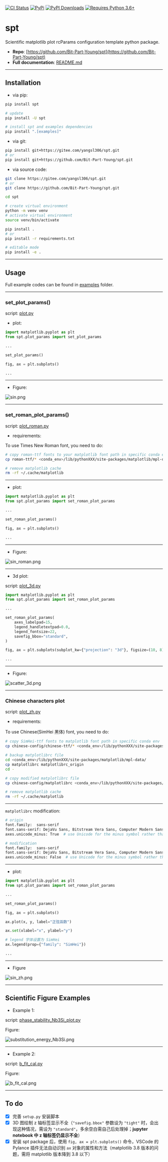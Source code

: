 [![CI Status](https://github.com/Bit-Part-Young/spt/actions/workflows/mkdocs-deploy.yml/badge.svg)](https://github.com/Bit-Part-Young/spt/actions/workflows/mkdocs-deploy.yml)
[![PyPi](https://img.shields.io/pypi/v/spt?logo=pypi&logoColor=white&label=PyPI)](https://pypi.org/project/spt/)
[![PyPI Downloads](https://img.shields.io/pypi/dm/spt?logo=pypi&logoColor=white&color=blue&label=PyPI%20downloads)](https://pypi.org/project/spt)
[![Requires Python 3.6+](https://img.shields.io/badge/Python-3.8+-blue.svg?logo=python&logoColor=white)](https://python.org/downloads)

# spt

Scientific matplotlib plot rcParams configuration template python package.

- **Repo**: [https://github.com/Bit-Part-Young/spt](https://github.com/Bit-Part-Young/spt)
- **Full documentation**: [README.md](https://github.com/Bit-Part-Young/spt)

---

## Installation

- via pip:

```bash
pip install spt

# update
pip install -U spt

# install spt and examples dependencies
pip install ".[examples]"
```

- via git:

```bash
pip install git+https://gitee.com/yangsl306/spt.git
# or
pip install git+https://github.com/Bit-Part-Young/spt.git
```

- via source code:

```bash
git clone https://gitee.com/yangsl306/spt.git
# or
git clone https://github.com/Bit-Part-Young/spt.git

cd spt

# create virtual environment
python -m venv venv
# activate virtual environment
source venv/bin/activate

pip install .
# or 
pip install -r requirements.txt

# editable mode
pip install -e .
```

---

## Usage

Full example codes can be found in [examples](https://github.com/Bit-Part-Young/spt/tree/master/examples) folder.

---

### set_plot_params()

<!-- script: [plot.py](./examples/plot.py) -->
script: [plot.py](https://github.com/Bit-Part-Young/spt/blob/master/examples/plot.py)

- plot:

```python
import matplotlib.pyplot as plt
from spt.plot_params import set_plot_params

...

set_plot_params()

fig, ax = plt.subplots()

...

```

---

- Figure:

<!-- ![sin.png](./assets/sin.png) -->
<img src="https://raw.githubusercontent.com/Bit-Part-Young/spt/master/assets/sin.png" alt="sin.png" />

---

### set_roman_plot_params()

<!-- script: [plot_roman.py](./examples/plot_roman.py) -->
script: [plot_roman.py](https://github.com/Bit-Part-Young/spt/blob/master/examples/plot_roman.py)

- requirements:

To use Times New Roman font, you need to do:

```bash
# copy roman-ttf fonts to your matplotlib font path in specific conda env
cp roman-ttf/* <conda_env>/lib/pythonXXX/site-packages/matplotlib/mpl-data/fonts/ttf/

# remove matplotlib cache
rm -rf ~/.cache/matplotlib
```

---

- plot:

```python
import matplotlib.pyplot as plt
from spt.plot_params import set_roman_plot_params

...

set_roman_plot_params()

fig, ax = plt.subplots()

...

```

---

- Figure:

<!-- ![sin_roman.png](./assets/sin_roman.png) -->
<img src="https://raw.githubusercontent.com/Bit-Part-Young/spt/master/assets/sin_roman.png" alt="sin_roman.png" />

---

- 3d plot:

<!-- script: [plot_3d.py](./examples/plot_3d.py) -->
script: [plot_3d.py](https://github.com/Bit-Part-Young/spt/blob/master/examples/plot_3d.py)

```python
import matplotlib.pyplot as plt
from spt.plot_params import set_roman_plot_params

...

set_roman_plot_params(
    axes_labelpad=15,
    legend_handletextpad=0.0,
    legend_fontsize=22,
    savefig_bbox="standard",
)

fig, ax = plt.subplots(subplot_kw={"projection": "3d"}, figsize=(10, 8))

...

```

---

- Figure:

<!-- ![scatter_3d.png](./assets/scatter_3d.png) -->
<img src="https://raw.githubusercontent.com/Bit-Part-Young/spt/master/assets/scatter_3d.png" alt="scatter_3d.png" />

---

### Chinese characters plot

<!-- script: [plot_zh.py](./examples/plot_zh.py) -->
script: [plot_zh.py](https://github.com/Bit-Part-Young/spt/blob/master/examples/plot_zh.py)

- requirements:

To use Chinese(SimHei 黑体) font, you need to do:

```bash
# copy SimHei-ttf fonts to matplotlib font path in specific conda env
cp chinese-config/chinese-ttf/* <conda_env>/lib/pythonXXX/site-packages/matplotlib/mpl-data/fonts/ttf/

# backup matplotlibrc file
cd <conda_env>/lib/pythonXXX/site-packages/matplotlib/mpl-data/
cp matplotlibrc matplotlibrc_origin
cd -

# copy modified matplotlibrc file
cp chinese-config/matplotlibrc <conda_env>/lib/pythonXXX/site-packages/matplotlib/mpl-data/

# remove matplotlib cache
rm -rf ~/.cache/matplotlib
```

---

`matplotlibrc` modification:

```bash
# origin 
font.family:  sans-serif
font.sans-serif: DejaVu Sans, Bitstream Vera Sans, Computer Modern Sans Serif, Lucida Grande, Verdana, Geneva, Lucid, Arial, Helvetica, Avant Garde, sans-serif
axes.unicode_minus: True  # use Unicode for the minus symbol rather than hyphen.  See

# modification
font.family:  sans-serif
font.sans-serif: DejaVu Sans, Bitstream Vera Sans, Computer Modern Sans Serif, Lucida Grande, Verdana, Geneva, Lucid, Arial, Helvetica, Avant Garde, sans-serif, SimHei, Times New Roman, Times
axes.unicode_minus: False  # use Unicode for the minus symbol rather than hyphen.  See
```

---

- plot:

```python
import matplotlib.pyplot as plt
from spt.plot_params import set_roman_plot_params

...

set_roman_plot_params()

fig, ax = plt.subplots()

ax.plot(x, y, label="正弦函数")

ax.set(xlabel="x", ylabel="y")

# legend 字体设置为 SimHei
ax.legend(prop={"family": "SimHei"})

...

```

---

- Figure

<!-- ![sin_zh.png](./assets/sin_zh.png) -->
<img src="https://raw.githubusercontent.com/Bit-Part-Young/spt/master/assets/sin_zh.png" alt="sin_zh.png" />

---

## Scientific Figure Examples

- Example 1:

<!-- script: [phase_stability_Nb3Si_plot.py](./examples/phase-stability-Nb3Si-plot/phase_stability_Nb3Si_plot.py) -->
script: [phase_stability_Nb3Si_plot.py](https://github.com/Bit-Part-Young/spt/blob/master/examples/phase-stability-Nb3Si-plot/phase_stability_Nb3Si_plot.py)

Figure:

<!-- ![substitution_energy_Nb3Si.png](./assets/substitution_energy_Nb3Si.png) -->
<img src="https://raw.githubusercontent.com/Bit-Part-Young/spt/master/assets/substitution_energy_Nb3Si.png" alt="substitution_energy_Nb3Si.png" />

---

- Example 2:

<!-- script: [b_fit_cal.py](./examples/fit-cal-b-plot/b_fit_cal.py) -->
script: [b_fit_cal.py](https://github.com/Bit-Part-Young/spt/blob/master/examples/fit-cal-b-plot/b_fit_cal.py)

Figure:

<!-- ![b_fit_cal.png](./assets/b_fit_cal.png) -->
<img src="https://raw.githubusercontent.com/Bit-Part-Young/spt/master/assets/b_fit_cal.png" alt="b_fit_cal.png" />

---

## To do

- [x] 完善 `setup.py` 安装脚本
- [x] 3D 图绘制 z 轴标签显示不全（`"savefig.bbox"` 参数设为 `"tight"` 时，会出现这种情况，需设为 `"standard"`，多余空白需自己后处理掉；**jupyter notebook 中 z 轴标签仍显示不全**）
- [x] 安装 spt package 后，使用 `fig, ax = plt.subplots()` 命令，VSCode 的 Pylance 插件无法自动识别 `ax` 对象的属性和方法（matplotlib 3.8 版本的问题，需将 matplotlib 版本降到 3.8 以下）
